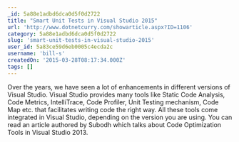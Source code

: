 ```yaml
---
_id: 5a88e1adbd6dca0d5f0d2722
title: "Smart Unit Tests in Visual Studio 2015"
url: 'http://www.dotnetcurry.com/showarticle.aspx?ID=1106'
category: 5a88e1adbd6dca0d5f0d2722
slug: 'smart-unit-tests-in-visual-studio-2015'
user_id: 5a83ce59d6eb0005c4ecda2c
username: 'bill-s'
createdOn: '2015-03-28T08:17:34.000Z'
tags: []
---
```


Over the years, we have seen a lot of enhancements in different versions of Visual Studio. Visual Studio provides many tools like Static Code Analysis, Code Metrics, IntelliTrace, Code Profiler, Unit Testing mechanism, Code Map etc. that facilitates writing code the right way. All these tools come integrated in Visual Studio, depending on the version you are using. You can read an article authored by Subodh which talks about Code Optimization Tools in Visual Studio 2013.
